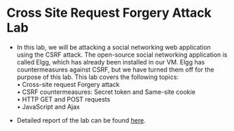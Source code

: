 # Cross Site Request Forgery Attack Lab

- In this lab, we will be attacking a social networking web application using the CSRF attack. The
open-source social networking application is called Elgg, which has already been installed in our VM.
Elgg has countermeasures against CSRF, but we have turned them off for the purpose of this lab. This lab
covers the following topics:<br/>
• Cross-site request Forgery attack<br/>
• CSRF countermeasures: Secret token and Same-site cookie<br/>
• HTTP GET and POST requests<br/>
• JavaScript and Ajax

- Detailed report of the lab can be found [here](https://github.com/MohammedMutahar-Mujahid/seedlabs/blob/main/Cross%20Site%20Request%20Forgery%20Attack/Cross%20Site%20Request%20Forgery%20Attack%20Lab.pdf).
